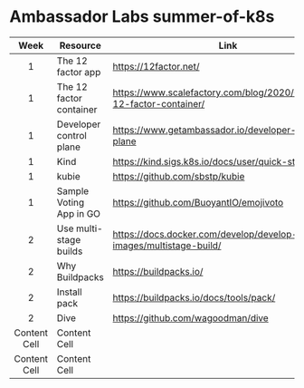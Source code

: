 # Ambassador Labs summer-of-k8s

|  Week     | Resource    | Link      |
| :-------------: | ------------- | ------------- |
|         1     | The 12 factor app  | https://12factor.net/  |
|         1     |The 12 factor container | https://www.scalefactory.com/blog/2020/07/06/the-12-factor-container/ |
|         1     |Developer control plane | https://www.getambassador.io/developer-control-plane |
|         1     |Kind | https://kind.sigs.k8s.io/docs/user/quick-start/ |
|         1     |kubie  | https://github.com/sbstp/kubie |
|         1     |Sample Voting App in GO  | https://github.com/BuoyantIO/emojivoto |
|         2     |Use multi-stage builds  | https://docs.docker.com/develop/develop-images/multistage-build/ |
|         2     | Why Buildpacks  | https://buildpacks.io/  |
|         2     | Install pack  | https://buildpacks.io/docs/tools/pack/ |
|         2     |  Dive | https://github.com/wagoodman/dive |
| Content Cell  | Content Cell  |
| Content Cell  | Content Cell  |

